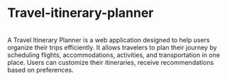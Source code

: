 # Travel-itinerary-planner
<br>
A Travel Itinerary Planner is a web application designed to help users organize their trips efficiently. It allows travelers to plan their journey by scheduling flights, accommodations, activities, and transportation in one place. Users can customize their itineraries, receive recommendations based on preferences.
